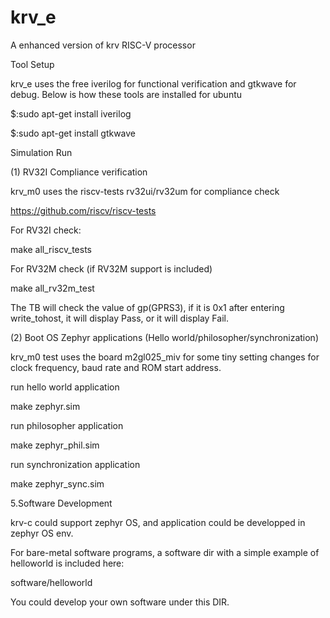 # krv_e
A enhanced version of krv RISC-V processor

Tool Setup

krv_e uses the free iverilog for functional verification and gtkwave for debug. Below is how these tools are installed for ubuntu

$:sudo apt-get install iverilog

$:sudo apt-get install gtkwave

Simulation Run

(1) RV32I Compliance verification

krv_m0 uses the riscv-tests rv32ui/rv32um for compliance check

https://github.com/riscv/riscv-tests

For RV32I check:

make all_riscv_tests

For RV32M check (if RV32M support is included)

make all_rv32m_test

The TB will check the value of gp(GPRS3), if it is 0x1 after entering write_tohost, it will display Pass, or it will display Fail.

(2) Boot OS Zephyr applications (Hello world/philosopher/synchronization)

krv_m0 test uses the board m2gl025_miv for some tiny setting changes for clock frequency, baud rate and ROM start address.

run hello world application

make zephyr.sim

run philosopher application

make zephyr_phil.sim

run synchronization application

make zephyr_sync.sim

5.Software Development

krv-c could support zephyr OS, and application could be developped in zephyr OS env.

For bare-metal software programs, a software dir with a simple example of helloworld is included here:

software/helloworld

You could develop your own software under this DIR.
